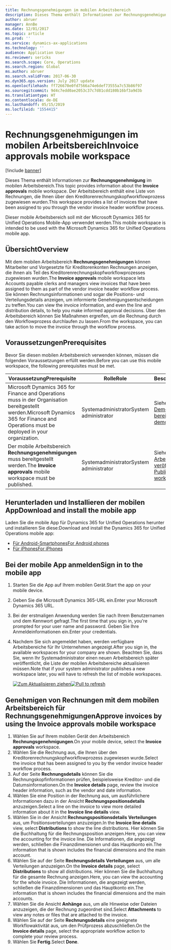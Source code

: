 ```yaml
---
title: Rechnungsgenehmigungen im mobilen Arbeitsbereich
description: Dieses Thema enthält Informationen zur Rechnungsgenehmigung im mobilen Arbeitsbereich. Der Arbeitsbereich enthält eine Liste von Rechnungen, die Ihnen über den Kreditorenrechnungskopfworkflowprozess zugewiesen wurden.
author: abruer
manager: AnnBe
ms.date: 12/01/2017
ms.topic: article
ms.prod: ''
ms.service: dynamics-ax-applications
ms.technology: ''
audience: Application User
ms.reviewer: sericks
ms.search.scope: Core, Operations
ms.search.region: Global
ms.author: abruer
ms.search.validFrom: 2017-06-30
ms.dyn365.ops.version: July 2017 update
ms.openlocfilehash: ff726670e0fd7566a74e6def73555a7c53b86f97
ms.sourcegitcommit: 9d4c7edd0ae2053c37c7d81cdd180b16bf3a9d3b
ms.translationtype: HT
ms.contentlocale: de-DE
ms.lasthandoff: 05/15/2019
ms.locfileid: "1554415"
---
```

# <a name="invoice-approvals-mobile-workspace"></a><span data-ttu-id="27525-104">Rechnungsgenehmigungen im mobilen Arbeitsbereich</span><span class="sxs-lookup"><span data-stu-id="27525-104">Invoice approvals mobile workspace</span></span>

[!include [banner](../includes/banner.md)]

<span data-ttu-id="27525-105">Dieses Thema enthält Informationen zur **Rechnungsgenehmigung** im mobilen Arbeitsbereich.</span><span class="sxs-lookup"><span data-stu-id="27525-105">This topic provides information about the **Invoice approvals** mobile workspace.</span></span> <span data-ttu-id="27525-106">Der Arbeitsbereich enthält eine Liste von Rechnungen, die Ihnen über den Kreditorenrechnungskopfworkflowprozess zugewiesen wurden.</span><span class="sxs-lookup"><span data-stu-id="27525-106">This workspace provides a list of invoices that have been assigned to you through the vendor invoice header workflow process.</span></span> 

<span data-ttu-id="27525-107">Dieser mobile Arbeitsbereich soll mit der Microsoft Dynamics 365 for Unified Operations Mobile-App verwendet werden.</span><span class="sxs-lookup"><span data-stu-id="27525-107">This mobile workspace is intended to be used with the Microsoft Dynamics 365 for Unified Operations mobile app.</span></span>

## <a name="overview"></a><span data-ttu-id="27525-108">Übersicht</span><span class="sxs-lookup"><span data-stu-id="27525-108">Overview</span></span>

<span data-ttu-id="27525-109">Mit dem mobilen Arbeitsbereich **Rechnungsgenehmigungen** können Mitarbeiter und Vorgesetzte für Kreditorenkonten Rechnungen anzeigen, die ihnen als Teil des Kreditorenrechnungskopfworkflowprozesses zugewiesen wurden.</span><span class="sxs-lookup"><span data-stu-id="27525-109">The **Invoice approvals** mobile workspace lets Accounts payable clerks and managers view invoices that have been assigned to them as part of the vendor invoice header workflow process.</span></span> <span data-ttu-id="27525-110">Sie können Rechnungsinformationen und sogar die Positions- und Verteilungsdetails anzeigen, um informierte Genehmigungsentscheidungen zu treffen.</span><span class="sxs-lookup"><span data-stu-id="27525-110">You can view the invoice information, and even the line and distribution details, to help you make informed approval decisions.</span></span> <span data-ttu-id="27525-111">Über den Arbeitsbereich können Sie Maßnahmen ergreifen, um die Rechnung durch den Workflowprozess durchlaufen zu lassen.</span><span class="sxs-lookup"><span data-stu-id="27525-111">From the workspace, you can take action to move the invoice through the workflow process.</span></span> 

## <a name="prerequisites"></a><span data-ttu-id="27525-112">Voraussetzungen</span><span class="sxs-lookup"><span data-stu-id="27525-112">Prerequisites</span></span>

<span data-ttu-id="27525-113">Bevor Sie diesen mobilen Arbeitsbereich verwenden können, müssen die folgenden Voraussetzungen erfüllt werden.</span><span class="sxs-lookup"><span data-stu-id="27525-113">Before you can use this mobile workspace, the following prerequisites must be met.</span></span>

<table>
<thead>
<tr class="header">
<th><span data-ttu-id="27525-114">Voraussetzung</span><span class="sxs-lookup"><span data-stu-id="27525-114">Prerequisite</span></span></th>
<th><span data-ttu-id="27525-115">Rolle</span><span class="sxs-lookup"><span data-stu-id="27525-115">Role</span></span></th>
<th><span data-ttu-id="27525-116">Beschreibung</span><span class="sxs-lookup"><span data-stu-id="27525-116">Description</span></span></th>
</tr>
</thead>
<tbody>
<tr class="odd">
<td><span data-ttu-id="27525-117">Microsoft Dynamics 365 for Finance and Operations muss in der Organisation bereitgestellt werden.</span><span class="sxs-lookup"><span data-stu-id="27525-117">Microsoft Dynamics 365 for Finance and Operations must be deployed in your organization.</span></span></td>
<td><span data-ttu-id="27525-118">Systemadministrator</span><span class="sxs-lookup"><span data-stu-id="27525-118">System administrator</span></span></td>
<td><span data-ttu-id="27525-119">Siehe auch <a href="../deployment/deploy-demo-environment.md">Eine Demoumgebung bereitstellen</a></span><span class="sxs-lookup"><span data-stu-id="27525-119">See <a href="../deployment/deploy-demo-environment.md">Deploy a demo environment</a>.</span></span>
</td>
</tr>
<tr class="even">
<td><span data-ttu-id="27525-120">Der mobile Arbeitsbereich <strong>Rechnungsgenehmigungen</strong> muss bereitgestellt werden.</span><span class="sxs-lookup"><span data-stu-id="27525-120">The <strong>Invoice approvals</strong> mobile workspace must be published.</span></span></td>
<td><span data-ttu-id="27525-121">Systemadministrator</span><span class="sxs-lookup"><span data-stu-id="27525-121">System administrator</span></span></td>
<td><span data-ttu-id="27525-122">Siehe <a href="publish-mobile-workspace.md">Einen mobilen Arbeitsbereich veröffentlichen</a>.</span><span class="sxs-lookup"><span data-stu-id="27525-122">See <a href="publish-mobile-workspace.md">Publish a mobile workspace</a>.</span></span></td>
</tr>
</tbody>
</table>

## <a name="download-and-install-the-mobile-app"></a><span data-ttu-id="27525-123">Herunterladen und Installieren der mobilen App</span><span class="sxs-lookup"><span data-stu-id="27525-123">Download and install the mobile app</span></span>

<span data-ttu-id="27525-124">Laden Sie die mobile App für Dynamics 365 for Unified Operations herunter und installieren Sie diese:</span><span class="sxs-lookup"><span data-stu-id="27525-124">Download and install the Dynamics 365 for Unified Operations mobile app:</span></span>

-   [<span data-ttu-id="27525-125">Für Android-Smartphones</span><span class="sxs-lookup"><span data-stu-id="27525-125">For Android phones</span></span>](https://go.microsoft.com/fwlink/?linkid=850662)
-   [<span data-ttu-id="27525-126">Für iPhones</span><span class="sxs-lookup"><span data-stu-id="27525-126">For iPhones</span></span>](https://go.microsoft.com/fwlink/?linkid=850663)

## <a name="sign-in-to-the-mobile-app"></a><span data-ttu-id="27525-127">Bei der mobile App anmelden</span><span class="sxs-lookup"><span data-stu-id="27525-127">Sign in to the mobile app</span></span>

1.  <span data-ttu-id="27525-128">Starten Sie die App auf Ihrem mobilen Gerät.</span><span class="sxs-lookup"><span data-stu-id="27525-128">Start the app on your mobile device.</span></span>
2.  <span data-ttu-id="27525-129">Geben Sie die Microsoft Dynamics 365-URL ein.</span><span class="sxs-lookup"><span data-stu-id="27525-129">Enter your Microsoft Dynamics 365 URL.</span></span>
3.  <span data-ttu-id="27525-130">Bei der erstmaligen Anwendung werden Sie nach Ihrem Benutzernamen und dem Kennwort gefragt.</span><span class="sxs-lookup"><span data-stu-id="27525-130">The first time that you sign in, you're prompted for your user name and password.</span></span> <span data-ttu-id="27525-131">Geben Sie Ihre Anmeldeinformationen ein.</span><span class="sxs-lookup"><span data-stu-id="27525-131">Enter your credentials.</span></span>
4.  <span data-ttu-id="27525-132">Nachdem Sie sich angemeldet haben, werden verfügbare Arbeitsbereiche für Ihr Unternehmen angezeigt.</span><span class="sxs-lookup"><span data-stu-id="27525-132">After you sign in, the available workspaces for your company are shown.</span></span> <span data-ttu-id="27525-133">Beachten Sie, dass Sie, wenn Ihr Systemadministrator einen neuen Arbeitsbereich später veröffentlicht, die Liste der mobilen Arbeitsbereiche aktualisieren müssen.</span><span class="sxs-lookup"><span data-stu-id="27525-133">Note that if your system administrator publishes a new workspace later, you will have to refresh the list of mobile workspaces.</span></span>

    <span data-ttu-id="27525-134">[![Zum Aktualisieren ziehen](./media/pull-to-refresh-list-of-workspaces-183x300.png)](./media/pull-to-refresh-list-of-workspaces.png)</span><span class="sxs-lookup"><span data-stu-id="27525-134">[![Pull to refresh](./media/pull-to-refresh-list-of-workspaces-183x300.png)](./media/pull-to-refresh-list-of-workspaces.png)</span></span>

## <a name="approve-invoices-by-using-the-invoice-approvals-mobile-workspace"></a><span data-ttu-id="27525-135">Genehmigen von Rechnungen mit dem mobilen Arbeitsbereich für Rechnungsgenehmigungen</span><span class="sxs-lookup"><span data-stu-id="27525-135">Approve invoices by using the Invoice approvals mobile workspace</span></span>
1.  <span data-ttu-id="27525-136">Wählen Sie auf Ihrem mobilen Gerät den Arbeitsbereich **Rechnungsgenehmigungen**.</span><span class="sxs-lookup"><span data-stu-id="27525-136">On your mobile device, select the **Invoice approvals** workspace.</span></span>
2.  <span data-ttu-id="27525-137">Wählen Sie die Rechnung aus, die Ihnen über den Kreditorenrechnungskopfworkflowprozess zugewiesen wurde.</span><span class="sxs-lookup"><span data-stu-id="27525-137">Select the invoice that has been assigned to you by the vendor invoice header workflow process.</span></span>
3.  <span data-ttu-id="27525-138">Auf der Seite **Rechnungsdetails** können Sie die Rechnungskopfinformationen prüfen, beispielsweise Kreditor- und die Datumsinformationen.</span><span class="sxs-lookup"><span data-stu-id="27525-138">On the **Invoice details** page, review the invoice header information, such as the vendor and date information.</span></span>
4.  <span data-ttu-id="27525-139">Wählen Sie eine Position in der Rechnung aus, um ausführlichere Informationen dazu in der Ansicht **Rechnungspositionsdetails** anzuzeigen.</span><span class="sxs-lookup"><span data-stu-id="27525-139">Select a line on the invoice to view more detailed information about it in the **Invoice line details** view.</span></span>
5.  <span data-ttu-id="27525-140">Wählen Sie in der Ansicht **Rechnungspositionsdetails** **Verteilungen** aus, um Positionsverteilungen anzuzeigen.</span><span class="sxs-lookup"><span data-stu-id="27525-140">In the **Invoice line details** view, select **Distributions** to show the line distributions.</span></span> <span data-ttu-id="27525-141">Hier können Sie die Buchhaltung für die Rechnungsposition anzeigen.</span><span class="sxs-lookup"><span data-stu-id="27525-141">Here, you can view the accounting for the invoice line.</span></span> <span data-ttu-id="27525-142">Die Informationen, die angezeigt werden, schließen die Finanzdimensionen und das Hauptkonto ein.</span><span class="sxs-lookup"><span data-stu-id="27525-142">The information that is shown includes the financial dimensions and the main account.</span></span>
6.  <span data-ttu-id="27525-143">Wählen Sie auf der Seite **Rechnungsdetails** **Verteilungen** aus, um alle Verteilungen anzuzeigen.</span><span class="sxs-lookup"><span data-stu-id="27525-143">On the **Invoice details** page, select **Distributions** to show all distributions.</span></span> <span data-ttu-id="27525-144">Hier können Sie die Buchhaltung für die gesamte Rechnung anzeigen.</span><span class="sxs-lookup"><span data-stu-id="27525-144">Here, you can view the accounting for the whole invoice.</span></span> <span data-ttu-id="27525-145">Die Informationen, die angezeigt werden, schließen die Finanzdimensionen und das Hauptkonto ein.</span><span class="sxs-lookup"><span data-stu-id="27525-145">The information that is shown includes the financial dimensions and the main accounts.</span></span> 
7.  <span data-ttu-id="27525-146">Wählen Sie die Ansicht **Anhänge** aus, um alle Hinweise oder Dateien anzuzeigen, die der Rechnung zugeordnet sind.</span><span class="sxs-lookup"><span data-stu-id="27525-146">Select **Attachments** to view any notes or files that are attached to the invoice.</span></span>
8.  <span data-ttu-id="27525-147">Wählen Sie auf der Seite **Rechnungsdetails** eine geeignete Workflowaktivität aus, um den Prüfprozess abzuschließen.</span><span class="sxs-lookup"><span data-stu-id="27525-147">On the **Invoice details** page, select the appropriate workflow action to complete your review process.</span></span>
9.  <span data-ttu-id="27525-148">Wählen Sie **Fertig**.</span><span class="sxs-lookup"><span data-stu-id="27525-148">Select **Done**.</span></span>
